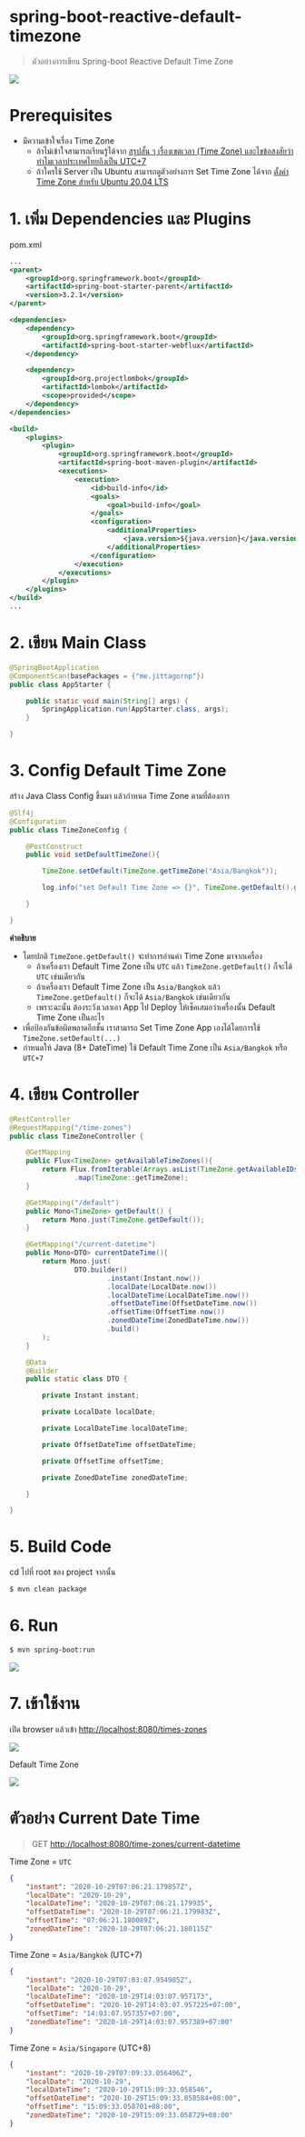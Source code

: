 # spring-boot-reactive-default-timezone

> ตัวอย่างการเขียน Spring-boot Reactive Default Time Zone 

![](./zone-clock-analog-photo-gallery.png)

# Prerequisites

- มีความเข้าใจเรื่อง Time Zone 
   - ถ้าไม่เข้าใจสามารถเรียนรู้ได้จาก [สรุปสั้น ๆ เรื่องเขตเวลา (Time Zone) และไขข้อสงสัยว่าทำไมเวลาประเทศไทยถึงเป็น UTC+7](https://www.jittagornp.me/blog/short-summary-of-time-zone/)
   - ถ้าใครใช้ Server เป็น Ubuntu สามารถดูตัวอย่างการ Set Time Zone ได้จาก [ตั้งค่า Time Zone สำหรับ Ubuntu 20.04 LTS](https://www.jittagornp.me/blog/set-timezone-for-ubuntu20.04/)

# 1. เพิ่ม Dependencies และ Plugins 

pom.xml 
``` xml
...
<parent>
    <groupId>org.springframework.boot</groupId>
    <artifactId>spring-boot-starter-parent</artifactId>
    <version>3.2.1</version>
</parent>

<dependencies>
    <dependency>
        <groupId>org.springframework.boot</groupId>
        <artifactId>spring-boot-starter-webflux</artifactId>
    </dependency>

    <dependency>
        <groupId>org.projectlombok</groupId>
        <artifactId>lombok</artifactId>
        <scope>provided</scope>
    </dependency>
</dependencies>

<build>
    <plugins>
        <plugin>
            <groupId>org.springframework.boot</groupId>
            <artifactId>spring-boot-maven-plugin</artifactId>
            <executions>        
                <execution>            
                    <id>build-info</id>            
                    <goals>                
                        <goal>build-info</goal>            
                    </goals>        
                    <configuration>                
                        <additionalProperties>                    
                            <java.version>${java.version}</java.version>                                   
                        </additionalProperties>            
                    </configuration>        
                </execution>    
            </executions>
        </plugin>
    </plugins>
</build>
...
```

# 2. เขียน Main Class 

``` java
@SpringBootApplication
@ComponentScan(basePackages = {"me.jittagornp"})
public class AppStarter {

    public static void main(String[] args) {
        SpringApplication.run(AppStarter.class, args);
    }

}
```

# 3. Config Default Time Zone

สร้าง Java Class Config ขึ้นมา แล้วกำหนด Time Zone ตามที่ต้องการ

```java
@Slf4j
@Configuration
public class TimeZoneConfig {

    @PostConstruct
    public void setDefaultTimeZone(){

        TimeZone.setDefault(TimeZone.getTimeZone("Asia/Bangkok"));

        log.info("set Default Time Zone => {}", TimeZone.getDefault().getID());

    }

}
```

**คำอธิบาย**

- โดยปกติ `TimeZone.getDefault()` จะทำการอ่านค่า Time Zone มาจากเครื่อง 
  - ถ้าเครื่องเรา Default Time Zone เป็น `UTC` แล้ว `TimeZone.getDefault()` ก็จะได้ `UTC` เช่นเดียวกัน 
  - ถ้าเครื่องเรา Default Time Zone เป็น `Asia/Bangkok` แล้ว `TimeZone.getDefault()` ก็จะได้ `Asia/Bangkok` เช่นเดียวกัน   
  - เพราะฉะนั้น ต้องระวังเวลาเอา App ไป Deploy ให้เช็คเสมอว่าเครื่องนั้น Default Time Zone เป็นอะไร 
- เพื่อป้องกันข้อผิดพลาดอีกชั้น เราสามารถ Set Time Zone App เองได้โดยการใช้ `TimeZone.setDefault(...)`
- กำหนดให้ Java (8+ DateTime) ใช้ Default Time Zone เป็น `Asia/Bangkok`  หรือ `UTC+7`

# 4. เขียน Controller
``` java
@RestController
@RequestMapping("/time-zones")
public class TimeZoneController {

    @GetMapping
    public Flux<TimeZone> getAvailableTimeZones(){
        return Flux.fromIterable(Arrays.asList(TimeZone.getAvailableIDs()))
                .map(TimeZone::getTimeZone);
    }

    @GetMapping("/default")
    public Mono<TimeZone> getDefault() {
        return Mono.just(TimeZone.getDefault());
    }

    @GetMapping("/current-datetime")
    public Mono<DTO> currentDateTime(){
        return Mono.just(
                DTO.builder()
                        .instant(Instant.now())
                        .localDate(LocalDate.now())
                        .localDateTime(LocalDateTime.now())
                        .offsetDateTime(OffsetDateTime.now())
                        .offsetTime(OffsetTime.now())
                        .zonedDateTime(ZonedDateTime.now())
                        .build()
        );
    }

    @Data
    @Builder
    public static class DTO {

        private Instant instant;

        private LocalDate localDate;

        private LocalDateTime localDateTime;

        private OffsetDateTime offsetDateTime;

        private OffsetTime offsetTime;

        private ZonedDateTime zonedDateTime;

    }

}
```

# 5. Build Code
cd ไปที่ root ของ project จากนั้น  
``` sh
$ mvn clean package
```

# 6. Run 
``` sh 
$ mvn spring-boot:run
```

![](./console.png)

# 7. เข้าใช้งาน

เปิด browser แล้วเข้า [http://localhost:8080/times-zones](http://localhost:8080/times-zones)

![](./available-timezones.png)

Default Time Zone

![](./default-timezone.png)


# ตัวอย่าง Current Date Time

> GET [http://localhost:8080/time-zones/current-datetime](http://localhost:8080/time-zones/current-datetime)

Time Zone = `UTC`

```json
{
    "instant": "2020-10-29T07:06:21.179857Z",
    "localDate": "2020-10-29",
    "localDateTime": "2020-10-29T07:06:21.179935",
    "offsetDateTime": "2020-10-29T07:06:21.179983Z",
    "offsetTime": "07:06:21.180089Z",
    "zonedDateTime": "2020-10-29T07:06:21.180115Z"
}
```

Time Zone = `Asia/Bangkok` (UTC+7)

```json
{
    "instant": "2020-10-29T07:03:07.954985Z",
    "localDate": "2020-10-29",
    "localDateTime": "2020-10-29T14:03:07.957173",
    "offsetDateTime": "2020-10-29T14:03:07.957225+07:00",
    "offsetTime": "14:03:07.957357+07:00",
    "zonedDateTime": "2020-10-29T14:03:07.957389+07:00"
}
```

Time Zone = `Asia/Singapore` (UTC+8)

```json
{
    "instant": "2020-10-29T07:09:33.056406Z",
    "localDate": "2020-10-29",
    "localDateTime": "2020-10-29T15:09:33.058546",
    "offsetDateTime": "2020-10-29T15:09:33.058584+08:00",
    "offsetTime": "15:09:33.058701+08:00",
    "zonedDateTime": "2020-10-29T15:09:33.058729+08:00"
}
```